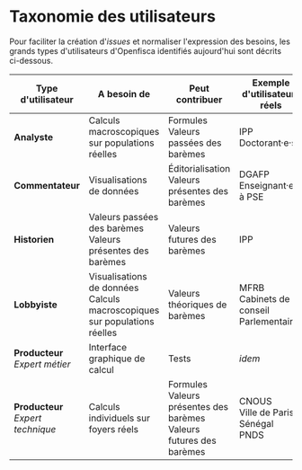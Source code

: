 Taxonomie des utilisateurs
==========================

Pour faciliter la création d'_issues_ et normaliser l'expression des besoins, les grands types d'utilisateurs d'Openfisca identifiés aujourd'hui sont décrits ci-dessous.


| Type d'utilisateur | A besoin de | Peut contribuer | Exemple d'utilisateurs réels |
|---------------------------------------|--------------------------------------------------------------------------|----------------------------------------------------------------------------|-----------------------------------------------|
| **Analyste** | Calculs macroscopiques sur populations réelles | Formules <br>Valeurs passées des barèmes | IPP <br>Doctorant·e·s |
| **Commentateur** | Visualisations de données | Éditorialisation <br>Valeurs présentes des barèmes | DGAFP <br>Enseignant·e·s à PSE |
| **Historien** | Valeurs passées des barèmes <br>Valeurs présentes des barèmes | Valeurs futures des barèmes | IPP |
| **Lobbyiste** | Visualisations de données Calculs macroscopiques sur populations réelles | Valeurs théoriques de barèmes | MFRB <br>Cabinets de conseil <br>Parlementaires |
| **Producteur** <br>_Expert métier_ | Interface graphique de calcul | Tests | _idem_ |
| **Producteur** <br>_Expert technique_ | Calculs individuels sur foyers réels | Formules <br>Valeurs présentes des barèmes <br>Valeurs futures des barèmes | CNOUS <br>Ville de Paris <br>Sénégal <br>PNDS |

